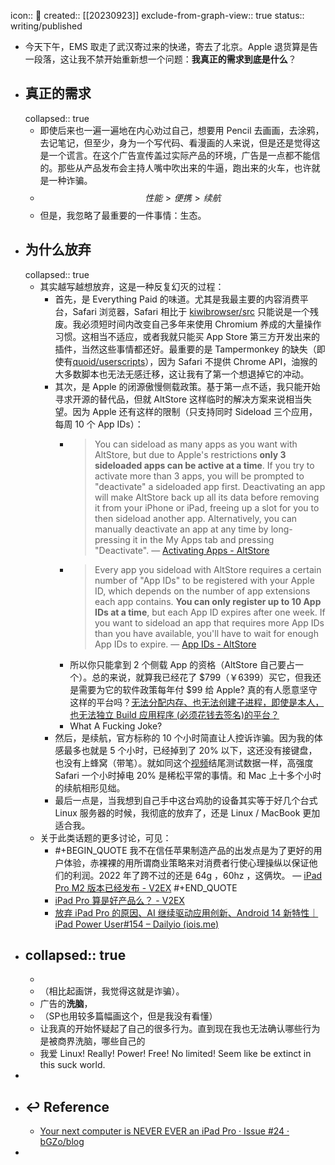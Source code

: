 icon:: 📝
created:: [[20230923]]
exclude-from-graph-view:: true
status:: writing/published

- 今天下午，EMS 取走了武汉寄过来的快递，寄去了北京。Apple 退货算是告一段落，这让我不禁开始重新想一个问题：**我真正的需求到底是什么**？
- ## 真正的需求
  collapsed:: true
  - 即使后来也一遍一遍地在内心劝过自己，想要用 Pencil 去画画，去涂鸦，去记笔记，但至少，身为一个写代码、看漫画的人来说，但是还是觉得这是一个谎言。在这个广告宣传盖过实际产品的环境，广告是一点都不能信的。那些从产品发布会主持人嘴中吹出来的牛逼，跑出来的火车，也许就是一种诈骗。
  - $$性能 > 便携 > 续航$$
  - 但是，我忽略了最重要的一件事情：生态。
- ## 为什么放弃
  collapsed:: true
  - 其实越写越想放弃，这是一种反复幻灭的过程：
    - 首先，是 Everything Paid 的味道。尤其是我最主要的内容消费平台，Safari 浏览器，Safari 相比于 [kiwibrowser/src](https://github.com/kiwibrowser/src) 只能说是一个残废。我必须短时间内改变自己多年来使用 Chromium 养成的大量操作习惯。这相当不适应，或者我就只能买 App Store 第三方开发出来的插件，当然这些事情都还好。最重要的是 Tampermonkey 的缺失（即使有[quoid/userscripts](https://github.com/quoid/userscripts)），因为 Safari 不提供 Chrome API，油猴的大多数脚本也无法无感迁移，这让我有了第一个想退掉它的冲动。
    - 其次，是 Apple 的闭源傲慢侧载政策。基于第一点不适，我只能开始寻求开源的替代品，但就 AltStore 这样临时的解决方案来说相当失望。因为 Apple 还有这样的限制（只支持同时 Sideload 三个应用，每周 10 个 App IDs）：
      - > You can sideload as many apps as you want with AltStore, but due to Apple's restrictions **only 3 sideloaded apps can be active at a time**. If you try to activate more than 3 apps, you will be prompted to "deactivate" a sideloaded app first. Deactivating an app will make AltStore back up all its data before removing it from your iPhone or iPad, freeing up a slot for you to then sideload another app. Alternatively, you can manually deactivate an app at any time by long-pressing it in the My Apps tab and pressing "Deactivate".
        — [Activating Apps - AltStore](https://faq.altstore.io/how-to-use-altstore/activating-apps)
      - > Every app you sideload with AltStore requires a certain number of "App IDs" to be registered with your Apple ID, which depends on the number of app extensions each app contains. **You can only register up to 10 App IDs at a time**, but each App ID expires after one week. If you want to sideload an app that requires more App IDs than you have available, you'll have to wait for enough App IDs to expire.
        — [App IDs - AltStore](https://faq.altstore.io/how-to-use-altstore/app-ids)
      - 所以你只能拿到 2 个侧载 App 的资格（AltStore 自己要占一个）。总的来说，就算我已经花了 $799（￥6399）买它，但我还是需要为它的软件政策每年付 $99 给 Apple? 真的有人愿意坚守这样的平台吗？[无法分配内存、也无法创建子进程，即使是本人，也无法独立 Build 应用程序 (必须花钱去签名)的平台？](https://developer.apple.com/forums/thread/128859)
      - What A Fucking Joke?
    - 然后，是续航，官方标称的 10 个小时简直让人控诉诈骗。因为我的体感最多也就是 5 个小时，已经掉到了 20% 以下，这还没有接键盘，也没有上蜂窝（带笔）。就如同这个[视频](https://www.youtube.com/watch?v=VtYL0Ye1vP8)结尾测试数据一样，高强度 Safari 一个小时掉电 20% 是稀松平常的事情。和 Mac 上十多个小时的续航相形见绌。
    - 最后一点是，当我想到自己手中这台鸡肋的设备其实等于好几个台式 Linux 服务器的时候，我彻底的放弃了，还是 Linux / MacBook 更加适合我。
  - 关于此类话题的更多讨论，可见：
    - #+BEGIN_QUOTE
      我不在信任苹果制造产品的出发点是为了更好的用户体验，赤裸裸的用所谓商业策略来对消费者行使心理操纵以保证他们的利润。2022 年了跨不过的还是 64g ，60hz ，这俩坎。
      — [iPad Pro M2 版本已经发布 - V2EX](https://www.v2ex.com/t/887936)
      #+END_QUOTE
    - [iPad Pro 算是好产品么？ - V2EX](https://v2ex.com/t/954360)
    - [放弃 iPad Pro 的原因、AI 继续驱动应用创新、Android 14 新特性｜iPad Power User#154 – Dailyio (iois.me)](https://iois.me/archives/15061.html)
- collapsed:: true
  ---
  -
  - （相比起画饼，我觉得这就是诈骗）。
  - 广告的**洗脑**，
  - （SP也用较多篇幅画这个，但是我没有看懂）
  - 让我真的开始怀疑起了自己的很多行为。直到现在我也无法确认哪些行为是被商界洗脑，哪些自己的
  - 我爱 Linux! Really! Power! Free! No limited! Seem like be extinct in this suck world.
-
- ## ↩ Reference
  - [Your next computer is NEVER EVER an iPad Pro · Issue #24 · bGZo/blog](https://github.com/bGZo/blog/issues/24)
-